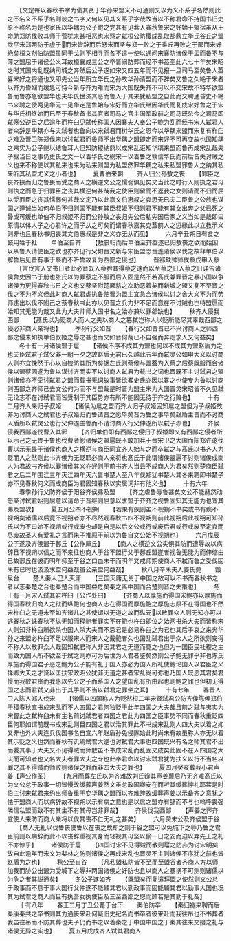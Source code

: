 <!-- { "loadSidebar": true } -->
　　【文定毎以春秋书字为褒其贤于华孙来盟义不可通则又以为义不系乎名然则此之不名义不系乎名则彼之书字又何以见其义系乎字哉故当以不称君命不持国书旧史原不称名为是也家氏以华耦为公子鲍之党甚有见葢入春秋鲁宋之好始于盟宿虽从王命助郑防伐败其师于菅犹未甚相恶也宋殇之弑桓公防稷成乱取郜鼎立华氏谷丘之盟欲平宋郑两防于虚于而宋皆辞而后怒宋而坚与郑一败之于乘丘再败之于鄑而宋好絶矣桓文创伯防盟虽同干戈则不相寻而各不遣一使以通问宋襄防诸侯于盂而鲁不与薄之盟屈于诸侯公义耳故桓襄成三公之卒皆阙防葬而经不书葢至此六七十年矣宋昭之时其国内乱既纳司城之奔然后公子遂如宋又四五年而不见报一旦司马至矣鲁人葢喜宋好之将通也又即先公当年所立华氏之孙故华孙请盟而不辞矣又鲁之久絶于宋者以齐为昏姻而缓急可恃今新与齐为难而宋为大国既失齐不可以不交宋故不特华欲盟鲁而鲁亦急欲盟华也夫华氏世济其恶而鲁人于其来犹私盟之自此而交聘通昏史不絶书来聘之使两见华元一见华定是鲁始与宋好而立华氏继因华氏而复成宋好鲁之于宋与华氏相终始而已至于春秋备书其官者司马之官主国军政前之司马既杀今之司马即弑殇公逆臣之后逾年而杵臼见弑传称国人因襄夫人奉公子鲍为乱而经书宋人弑君人者众辞是华耦亦与夫弑者也鲁向以宋弑君而树华氏之恩今以华耦来盟而宋复有杵臼之难及晋卫陈郑伐宋以讨弑君而鲁师不出华耦之盟即定而宋好不可再变故也固知耦之来实为公子鲍以结鲁耳人但知防稷纳鼎以成宋乱讵知华耦来盟而鲁再成宋乱哉夫子据当日之事仍史氏之文一以着华氏之祸宋一以着鲁之敦信华氏而前后皆失讨贼之义也来不称使以其私来也来为私来则盟为私盟然罪华耦之私来私盟罪鲁人之纳其私来听其私盟尤义之小者也】
　　夏曹伯来朝
　　齐人归公孙敖之丧
　　【罪臣之丧齐挟而归之鲁畏而受之商人之横逆文公之懦弱俱见矣又当此之时行人则执之君母则执之而急于归罪臣之丧其横逆何甚哉我之使臣则留而不返我之女则请而不归而屈以受罪臣之丧其懦弱何甚哉文定乃以此嘉文伯惠叔之哀思无已夫二臣鲁之公族也谋国之道诚当如何单伯不归则国不能有其臣叔姬不归则君不能有其女出奔之父已死之骨或可缓也单伯不归叔姬不归而公孙敖之丧归先公后私先国后家之义当如是哉即曰原情以体人子之心君许之而子从之可矣而谓春秋嘉其克葢前人之愆縁此以立教示义则非也且春秋书归丧其文伯惠叔是非之义亦无从而见】
　　六月辛丑朔日有食之鼓用牲于社
　　单伯至自齐
　　【敖丧归而后单伯至齐葢遂已归敖丧之欲而始因以从鲁人请使臣之欲也亦齐见行父如晋又新与宋臣盟恐晋连诸侯以伐之故释单伯以解鲁后见晋有事于蔡而不听鲁故复为西鄙之侵也】
　　晋郤缺帅师伐蔡戊申入蔡
　　【言伐言入又书日者此必晋既入蔡矜其得蔡之速而以至蔡之日入蔡之日详告诸侯鲁史因书于册也张氏以为罪蔡之不服而后入固是然不若髙氏兼罪晋之暴小国以争诸侯为更得春秋书日之义也又蔡坚附楚厥貉之次助恶着矣而新城之盟又复不至晋之伐之不为不义但此时商人弑君虐执鲁使晋为盟主宜急合诸侯以讨之舍大义不为而劳师逺出以伐不附己之蔡春秋书此亦以见晋之兵力非不足而意在不讨贼也岂待盟扈而始知其无能为哉又此为大夫帅师入国书名之始亦兼以罪郤缺也】
　　秋齐人侵我西鄙
　　【髙氏以为贬商人而人之夫以商人之簒弑岂称人以贬所能尽其辜哉西鄙之侵必非商人亲将也】
　　季孙行父如晋
　　【春行父如晋晋已不兴讨商人之师西鄙之侵未如执单伯叔姬之辱之甚也而又如晋何哉已不自强而奔走求人又何益矣】
　　冬十有一月诸侯盟于扈
　　【诸侯不序不成其为盟也何以不成其为盟赵盾为之也夫臣弑君子弑父非一朝一夕之故赵盾无君已久越此五年而弑灵公如申大义以讨商人则亦宜悚然于心以自检防其所为矣据左氏则蔡侯与盟葢为入蔡之后蔡既服而合诸侯以盟蔡因遂为鲁以谋讨齐而实不以讨商人弑君为载书之词也晋既不主讨弑君之盟则诸侯亦不受讨弑君之盟而载书无词故事皆欲畧史氏亦因以畧之也使专为鲁以讨商则西鄙之齐师已去文公何为而不与盟哉是时晋为盟主宋为大国晋灵宋昭皆不久见弑无论志不在讨弑君而皆受制于其臣势亦有所不能固无待于齐之行赂也】
　　十有二月齐人来归子叔姬
　　【诸侯为扈之盟而齐人归子叔姬固知扈之盟但为子叔姬故非为讨商人之弑君也子叔姬归而鲁请晋之愿毕矣晋为鲁之事毕矣赵盾主晋而不讨商人盾所以弑灵公也行父仲遂主鲁而不请讨商人行父仲遂所以弑子赤也】
　　齐侯侵我西鄙遂伐曹入其郛
　　【齐归单伯即有西鄙之侵归子叔姬即又有西鄙之侵者所以示己之无畏于鲁也伐曹者怨诸侯之盟扈既不敢加兵于晋宋卫之大国而陈郑许逺伐曹以示无畏于诸侯也商人之横逆与商臣同宜齐人始与之而卒弑之与髙氏以书齐人为贬而人之然则此书齐侯为无贬耶必商人亲将也髙氏于此谓诸侯盟扈不讨则诸侯成商人为君故书齐侯以罪诸侯其义亦好则于前书齐人当云不成商人为君矣然则楚商臣弑君之后二年围江三年灭江四年灭六皆书楚人至八年伐郑犹书楚人其冬来聘即书楚子亦不见春秋何义而成商臣为君固知春秋以实属词非有他义也】
　　十有六年
　　春季孙行父防齐侯于阳谷齐侯弗及盟
　　【齐之虐鲁辱鲁甚矣文公不能赫然动怒亲讨弑君始则屈意以请命于晋继则屈意以求盟于齐齐之视鲁固知其无能为也宜其弗及盟欤】
　　夏五月公四不视朔
　　【若果有疾则虽不视朔不书矣或书有疾不视朔矣诸儒以后竟不视朔者亦不尽然观春秋书四不视朔则前此视朔后此视朔可知孙氏以为不曰始不视朔或行或废也却是自是以后文公或行或废后君或行或废至定哀而尽废故圣人有爱礼之言而朱子推原于前以为鲁自文公始不视朔也】
　　六月戊辰公子遂及齐侯盟于郪丘【公作犀丘】
　　【商人之横逆文公实惧其防而遭辱故以病辞且不视朔以信之而不亲往也商人于谷不盟行父于郪丘盟遂者视鲁无能为而伸缩由已故郪丘在彼而明年师至于谷之口血未干而明年又戒师期使商人不弑而鲁之受伐固未有已时也汲汲求盟何益哉虽公亲盟何益哉】
　　秋八月辛未夫人姜氏薨
　　毁泉台
　　楚人秦人巴人灭庸
　　【三国灭庸无关于中国之故可以不书而春秋书之者以志秦楚之合也秦楚合而中国益危矣秦之离中国而合楚则晋之失策也】
　　冬十有一月宋人弑其君杵臼【公作处臼】
　　【齐商人以厚施而得国宋鲍亦以厚施而得国春秋归商人之狱而纵鲍何也商人志在得国而厚施鲍之厚施志原不在得国也不然宋杵臼之无道未至如齐诸儿之甚使谓以无道之故而纵元以散罪众人则无知亦可以逃春秋之诛春秋不纵无知而释鲍者罪实不在鲍也杵臼即位之始两书杀大夫而皆称宋人则知非杵臼所欲杀也国人杀大夫而不忌君是必易杵臼之为君也其后子哀之来奔华孙之来盟必杵臼不足以服宋人而宋人之戴鲍者久也国乱弑君出于众人之所欲则安得不称人以散罪众人哉固知弑君称人非因其君之无道而寛之也但为一国臣民社稷之主而致为国人所不欲至于弑之则亦可为后世为人君者鉴矣然则公子鲍无罪乎非也陈氏厚施而得国君子恶之鲍为公子能有礼于国人亦必为国人所礼使鲍论国人以君臣之义择卿大夫之才贤以匡扶宋政昭公犹非无道之甚者宋乱尚可弥也乃国人既恶其君矣君慢而我敬君贪而我惠以先公之子而系国人之望国乱有所由起也则鲍之罪也但初无得国之志而君弑又非出于其手则不当以弑君之罪坐之耳】
　　十有七年
　　春晋人卫人陈人郑人伐宋
　　【诸儒以四国称人为贬然桓二年宋督弑君公防齐侯陈侯郑伯于稷春秋直书成宋乱而不人四国之君何独贬于此年四国之大夫哉且前之弑与夷实为宋督此之弑杵臼未有主名前讨弑君者四国之君此为四国之臣事势不同而春秋重贬四臣何耶如谓前既书成宋乱则目四国之君以治其罪此不书成宋乱则人四大夫以着之抑又非也外大夫连兵伐国书名自宣六年赵盾孙免侵陈始此时尚未有故虽称人亦无以着其示贬之义也然而春秋有讥焉弑君大逆也讨弑君大事也四国既兴有名之师其君不出而委其事于大夫又不见得贼而师散虽不书成宋乱而乱固又成矣此固不在人四国之大夫而可知者也又名大夫者罪大夫之专也此奉君命以讨宋弑君犹为扶义以行不当名以罪之其不得贼而师败则诸侯之罪而非四大夫之罪也】
　　夏四月癸亥葬我小君声姜【声公作圣】
　　【九月而葬左氏以为齐难故刘氏辨其声姜薨后乃无齐难髙氏以为文公怠于政事一切皆慢故缓葬声姜然文虽怠政国卿安在而听其缓葬悖礼耶葢是时伯主讨宋弑君来约出师鲁重于变华耦之盟而以齐难辞故缓葬声姜以示备齐之意犹之怯于盟商人而以病辞故不视朔以示有病之意也是以扈之盟亦有辞而不与也呜呼畏强隣信私盟而致不有其主不有其母岂非罪哉】
　　齐侯伐我西鄙
　　【声姜之葬齐宜使人来防而商人亲将以伐其丧不仁无礼之甚矣】
　　六月癸未公及齐侯盟于谷
　　【商人无礼以伐鲁丧使鲁以在丧之故却之则于谷之盟可以免城下之辱乃鲁之君臣前则以病辞而此不以丧辞重视其身而轻视其母坚以偷一日之安而迫以弃先王之礼不亦悖乎】
　　诸侯防于扈
　　【四国讨宋不见得贼而散则扈之防非为讨宋明矣故自此逾年而宋文为棐林之防则诸侯之再成宋乱也晋灵不主则诸侯不序犹之前也皆赵盾为之也】
　　秋公至自谷
　　【凡私盟私防皆不至而至盟谷者齐商人方以师加我而胁公出盟为受城下之辱非两国诸侯之好防也且以商人之暴祸不可测则诸儒以为危之者其説通矣】
　　冬公子遂如齐
　　【既盟矣而复遣拜盟之使然则文公怠于政事而不息于事大国行父仲遂不能辅其君以勤政事而固能辅其君以勤事大国也况其为弑君之商人而且有执吾女执使臣及三至西鄙之怨而顾若是其勤于礼哉】
　　十有八年
　　春王二月丁丑公薨于台下
　　秦伯防卒
　　【秦归襚来聘而后秦康秦共之卒书则其为通丧来赴何疑旧史纪名而书卒者彼来赴而我往吊也不书葬者我虽往吊而不防其葬也夫子仍而书之以着秦之于中国中国之于秦其往来交接之礼与诸侯无异之实也】
　　夏五月戊戌齐人弑其君商人
